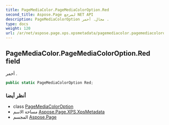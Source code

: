 ```yaml
---
title: PageMediaColor.PageMediaColorOption.Red
second_title: Aspose.Page لمرجع NET API
description: PageMediaColorOption مجال. أحمر .
type: docs
weight: 120
url: /ar/net/aspose.page.xps.xpsmetadata/pagemediacolor.pagemediacoloroption/red/
---
```

## PageMediaColor.PageMediaColorOption.Red field

أحمر .

```csharp
public static PageMediaColorOption Red;
```

### أنظر أيضا

* class [PageMediaColorOption](../)
* مساحة الاسم [Aspose.Page.XPS.XpsMetadata](../../pagemediacolor.pagemediacoloroption/)
* المجسم [Aspose.Page](../../../)


